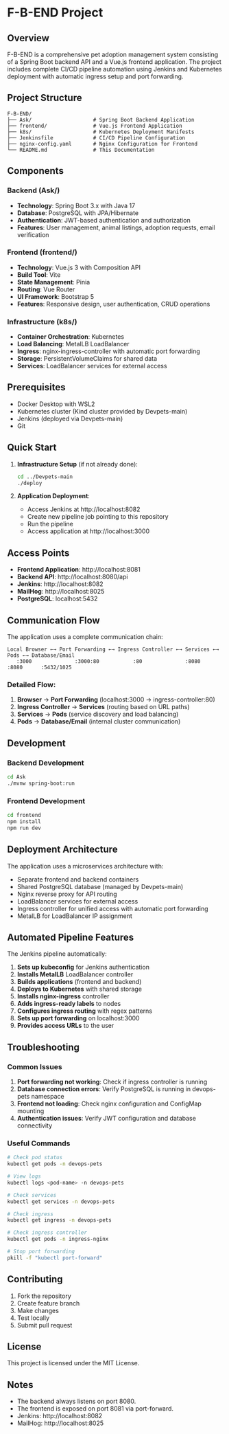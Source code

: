 # F-B-END Project

## Overview

F-B-END is a comprehensive pet adoption management system consisting of a Spring Boot backend API and a Vue.js frontend application. The project includes complete CI/CD pipeline automation using Jenkins and Kubernetes deployment with automatic ingress setup and port forwarding.

## Project Structure

```
F-B-END/
├── Ask/                    # Spring Boot Backend Application
├── frontend/               # Vue.js Frontend Application
├── k8s/                    # Kubernetes Deployment Manifests
├── Jenkinsfile             # CI/CD Pipeline Configuration
├── nginx-config.yaml       # Nginx Configuration for Frontend
└── README.md               # This Documentation
```

## Components

### Backend (Ask/)
- **Technology**: Spring Boot 3.x with Java 17
- **Database**: PostgreSQL with JPA/Hibernate
- **Authentication**: JWT-based authentication and authorization
- **Features**: User management, animal listings, adoption requests, email verification

### Frontend (frontend/)
- **Technology**: Vue.js 3 with Composition API
- **Build Tool**: Vite
- **State Management**: Pinia
- **Routing**: Vue Router
- **UI Framework**: Bootstrap 5
- **Features**: Responsive design, user authentication, CRUD operations

### Infrastructure (k8s/)
- **Container Orchestration**: Kubernetes
- **Load Balancing**: MetalLB LoadBalancer
- **Ingress**: nginx-ingress-controller with automatic port forwarding
- **Storage**: PersistentVolumeClaims for shared data
- **Services**: LoadBalancer services for external access

## Prerequisites

- Docker Desktop with WSL2
- Kubernetes cluster (Kind cluster provided by Devpets-main)
- Jenkins (deployed via Devpets-main)
- Git

## Quick Start

1. **Infrastructure Setup** (if not already done):
   ```bash
   cd ../Devpets-main
   ./deploy
   ```

2. **Application Deployment**:
   - Access Jenkins at http://localhost:8082
   - Create new pipeline job pointing to this repository
   - Run the pipeline
   - Access application at http://localhost:3000

## Access Points

- **Frontend Application**: http://localhost:8081
- **Backend API**: http://localhost:8080/api
- **Jenkins**: http://localhost:8082
- **MailHog**: http://localhost:8025
- **PostgreSQL**: localhost:5432

## Communication Flow

The application uses a complete communication chain:

```
Local Browser ←→ Port Forwarding ←→ Ingress Controller ←→ Services ←→ Pods ←→ Database/Email
   :3000              :3000:80           :80              :8080      :8080      :5432/1025
```

### Detailed Flow:
1. **Browser** → **Port Forwarding** (localhost:3000 → ingress-controller:80)
2. **Ingress Controller** → **Services** (routing based on URL paths)
3. **Services** → **Pods** (service discovery and load balancing)
4. **Pods** → **Database/Email** (internal cluster communication)

## Development

### Backend Development
```bash
cd Ask
./mvnw spring-boot:run
```

### Frontend Development
```bash
cd frontend
npm install
npm run dev
```

## Deployment Architecture

The application uses a microservices architecture with:
- Separate frontend and backend containers
- Shared PostgreSQL database (managed by Devpets-main)
- Nginx reverse proxy for API routing
- LoadBalancer services for external access
- Ingress controller for unified access with automatic port forwarding
- MetalLB for LoadBalancer IP assignment

## Automated Pipeline Features

The Jenkins pipeline automatically:
1. **Sets up kubeconfig** for Jenkins authentication
2. **Installs MetalLB** LoadBalancer controller
3. **Builds applications** (frontend and backend)
4. **Deploys to Kubernetes** with shared storage
5. **Installs nginx-ingress** controller
6. **Adds ingress-ready labels** to nodes
7. **Configures ingress routing** with regex patterns
8. **Sets up port forwarding** on localhost:3000
9. **Provides access URLs** to the user

## Troubleshooting

### Common Issues
1. **Port forwarding not working**: Check if ingress controller is running
2. **Database connection errors**: Verify PostgreSQL is running in devops-pets namespace
3. **Frontend not loading**: Check nginx configuration and ConfigMap mounting
4. **Authentication issues**: Verify JWT configuration and database connectivity

### Useful Commands
```bash
# Check pod status
kubectl get pods -n devops-pets

# View logs
kubectl logs <pod-name> -n devops-pets

# Check services
kubectl get services -n devops-pets

# Check ingress
kubectl get ingress -n devops-pets

# Check ingress controller
kubectl get pods -n ingress-nginx

# Stop port forwarding
pkill -f "kubectl port-forward"
```

## Contributing

1. Fork the repository
2. Create feature branch
3. Make changes
4. Test locally
5. Submit pull request

## License

This project is licensed under the MIT License.

## Notes
- The backend always listens on port 8080.
- The frontend is exposed on port 8081 via port-forward.
- Jenkins: http://localhost:8082
- MailHog: http://localhost:8025
